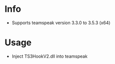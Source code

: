 # Info
* Supports teamspeak version 3.3.0 to 3.5.3 (x64)

# Usage
* Inject TS3HookV2.dll into teamspeak
